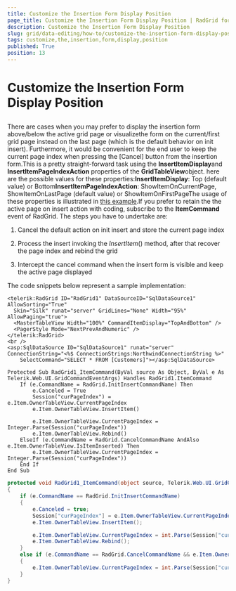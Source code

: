 ```yaml
---
title: Customize the Insertion Form Display Position
page_title: Customize the Insertion Form Display Position | RadGrid for ASP.NET AJAX Documentation
description: Customize the Insertion Form Display Position
slug: grid/data-editing/how-to/customize-the-insertion-form-display-position
tags: customize,the,insertion,form,display,position
published: True
position: 13
---
```


# Customize the Insertion Form Display Position



## 

There are cases when you may prefer to display the insertion form above/below the active grid page or visualizethe form on the current/first grid page instead on the last page (which is the default behavior on init insert). Furthermore, it would be convenient for the end user to keep the current page index when pressing the [Cancel] button from the insertion form.This is a pretty straight-forward task using the **InsertItemDisplay**and **InsertItemPageIndexAction** properties of the **GridTableView**object. here are the possible values for these properties:**InsertItemDisplay**: Top (default value) or Bottom**InsertItemPageIndexAction**: ShowItemOnCurrentPage, ShowItemOnLastPage (default value) or ShowItemOnFirstPageThe usage of these properties is illustrated in [this example](http://demos.telerik.com/aspnet-ajax/Grid/Examples/Programming/CommandItem/DefaultCS.aspx).If you prefer to retain the the active page on insert action with coding, subscribe to the **ItemCommand** event of RadGrid. The steps you have to undertake are:

1. Cancel the default action on init insert and store the current page index

1. Process the insert invoking the *InsertItem*() method, after that recover the page index and rebind the grid

1. Intercept the cancel command when the insert form is visible and keep the active page displayed

The code snippets below represent a sample implementation:



````ASP.NET
<telerik:RadGrid ID="RadGrid1" DataSourceID="SqlDataSource1" AllowSorting="True"
  Skin="Silk" runat="server" GridLines="None" Width="95%" AllowPaging="true">
  <MasterTableView Width="100%" CommandItemDisplay="TopAndBottom" />
  <PagerStyle Mode="NextPrevAndNumeric" />
</telerik:RadGrid>
<br />
<asp:SqlDataSource ID="SqlDataSource1" runat="server" ConnectionString="<%$ ConnectionStrings:NorthwindConnectionString %>"
    SelectCommand="SELECT * FROM [Customers]"></asp:SqlDataSource>
````
````VB
Protected Sub RadGrid1_ItemCommand(ByVal source As Object, ByVal e As Telerik.Web.UI.GridCommandEventArgs) Handles RadGrid1.ItemCommand
    If (e.CommandName = RadGrid.InitInsertCommandName) Then
        e.Canceled = True
        Session("curPageIndex") = e.Item.OwnerTableView.CurrentPageIndex
        e.Item.OwnerTableView.InsertItem()

        e.Item.OwnerTableView.CurrentPageIndex = Integer.Parse(Session("curPageIndex"))
        e.Item.OwnerTableView.Rebind()
    ElseIf (e.CommandName = RadGrid.CancelCommandName AndAlso e.Item.OwnerTableView.IsItemInserted) Then
        e.Item.OwnerTableView.CurrentPageIndex = Integer.Parse(Session("curPageIndex"))
    End If
End Sub
````
````C#
protected void RadGrid1_ItemCommand(object source, Telerik.Web.UI.GridCommandEventArgs e)
{
    if (e.CommandName == RadGrid.InitInsertCommandName)
    {
        e.Canceled = true;
        Session["curPageIndex"] = e.Item.OwnerTableView.CurrentPageIndex;
        e.Item.OwnerTableView.InsertItem();

        e.Item.OwnerTableView.CurrentPageIndex = int.Parse(Session["curPageIndex"]);
        e.Item.OwnerTableView.Rebind();
    }
    else if (e.CommandName == RadGrid.CancelCommandName && e.Item.OwnerTableView.IsItemInserted)
    {
        e.Item.OwnerTableView.CurrentPageIndex = int.Parse(Session["curPageIndex"]);
    }
}
````

